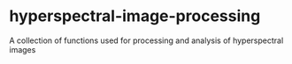 # hyperspectral-image-processing
A collection of functions used for processing and analysis of hyperspectral images
